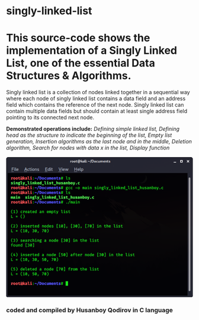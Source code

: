 # singly-linked-list
<h1>This source-code shows the implementation of a Singly Linked List, one of the essential Data Structures & Algorithms.</h1>

<p>Singly linked list is a collection of nodes linked together in a sequential way where each node of singly linked list contains a data field and an address field which contains the reference of the next node. Singly linked list can contain multiple data fields but should contain at least single address field pointing to its connected next node.</p>

<b>Demonstrated operations include:</b> <i>Defining simple linked list, Defining head as the structure to indicate the beginning of the 
list, Empty list generation, Insertion algorithms as the last node and in the middle, Deletion algorithm, Search for nodes with data x in the list, Display function</i><br><br>
<img src="terminal_screenshot.png" alt="Compiled result on Linux terminal">
<h3>
coded and compiled by Husanboy Qodirov in C language
</h3>
